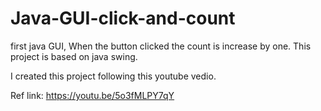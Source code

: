 # Java-GUI-click-and-count
first java GUI, When the button clicked the count is increase by one. 
This project is based on java swing.

I created this project following this youtube vedio.

Ref link: https://youtu.be/5o3fMLPY7qY
